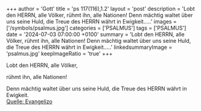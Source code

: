 +++
author = 'Gott'
title = 'ps 117(116),1.2'
layout = 'post'
description = 'Lobt den HERRN, alle Völker,  rühmt ihn, alle Nationen!  Denn mächtig waltet über uns seine Huld,  die Treue des HERRN währt in Ewigkeit.....'
images = ['/symbols/psalmus.jpg']
categories = ['PSALMUS']
tags = ['PSALMUS']
date = '2024-07-03 07:00:00 +0100'
summary = 'Lobt den HERRN, alle Völker,  rühmt ihn, alle Nationen!  Denn mächtig waltet über uns seine Huld,  die Treue des HERRN währt in Ewigkeit.....'
linkedsummaryImage = 'psalmus.jpg'
keepImageRatio = 'true'
+++
<!--more-->Lobt den HERRN, alle Völker, 
rühmt ihn, alle Nationen!

Denn mächtig waltet über uns seine Huld, 
die Treue des HERRN währt in Ewigkeit.<br> [Quelle: Evangelizo](https://evangeliumtagfuertag.org/DE/gospel)